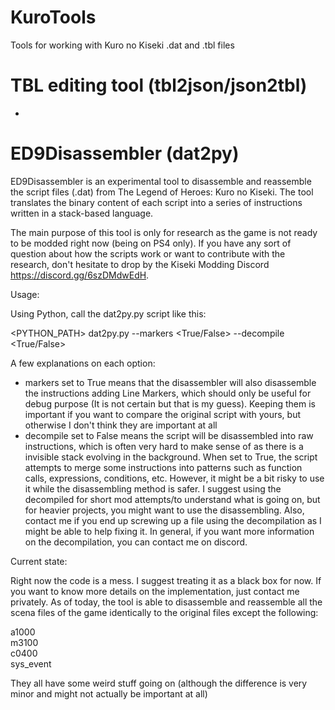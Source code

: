 # KuroTools
Tools for working with Kuro no Kiseki .dat and .tbl files

# TBL editing tool (tbl2json/json2tbl)
-

# ED9Disassembler (dat2py)
ED9Disassembler is an experimental tool to disassemble and reassemble the script files (.dat) from The Legend of Heroes: Kuro no Kiseki. The tool translates the binary content of each script into a series of instructions written in a stack-based language.

The main purpose of this tool is only for research as the game is not ready to be modded right now (being on PS4 only).
If you have any sort of question about how the scripts work or want to contribute with the research, don't hesitate to drop by the Kiseki Modding Discord https://discord.gg/6szDMdwEdH.

Usage:

Using Python, call the dat2py.py script like this:

<PYTHON_PATH> dat2py.py <Path to the dat file to be disassembled> --markers <True/False> --decompile <True/False>
  
A few explanations on each option: 
- markers set to True means that the disassembler will also disassemble the instructions adding Line Markers, which should only be useful for debug purpose (It is not certain but that is my guess).
Keeping them is important if you want to compare the original script with yours, but otherwise I don't think they are important at all
- decompile set to False means the script will be disassembled into raw instructions, which is often very hard to make sense of as there is a invisible stack evolving in the background.
When set to True, the script attempts to merge some instructions into patterns such as function calls, expressions, conditions, etc. However, it might be a bit risky to use it while the disassembling method is safer. I suggest using the decompiled for short mod attempts/to understand what is going on, but for heavier projects, you might want to use the disassembling. Also, contact me if you end up screwing up a file using the decompilation as I might be able to help fixing it.
In general, if you want more information on the decompilation, you can contact me on discord.

Current state:
  
Right now the code is a mess. I suggest treating it as a black box for now. If you want to know more details on the implementation, just contact me privately.
As of today, the tool is able to disassemble and reassemble all the scena files of the game identically to the original files except the following:

  a1000\
  m3100\
  c0400\
  sys_event
  
They all have some weird stuff going on (although the difference is very minor and might not actually be important at all)
 
